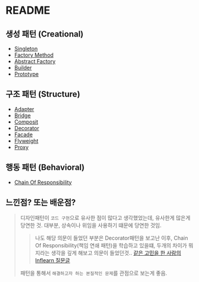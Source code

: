 # README

## 생성 패턴 (Creational)

- [Singleton](<./Creational(%EC%83%9D%EC%84%B1)%20Pattern/Singleton.md>)
- [Factory Method](<./Creational(%EC%83%9D%EC%84%B1)%20Pattern/Factory Method.md>)
- [Abstract Factory](<./Creational(생성)%20Pattern/Abstract Factory.md>)
- [Builder](<./Creational(생성) Pattern/Builder.md>)
- [Prototype](<./Creational(생성) Pattern/Prototype.md>)

## 구조 패턴 (Structure)

- [Adapter](<./Structure(구조)%20Pattern/Adapter.md>)
- [Bridge](<./Structure(구조) Pattern/Bridge.md>)
- [Composit](<./Structure(구조)%20Pattern/Composit.md>)
- [Decorator](<./Structure(구조)%20Pattern/Decorator.md>)
- [Facade](<./Structure(구조)%20Pattern/Facade.md>)
- [Flyweight](<./Structure(구조)%20Pattern/Flyweight.md>)
- [Proxy](<./Structure(구조)%20Pattern/Proxy.md>)

## 행동 패턴 (Behavioral)

- [Chain Of Responsibility](<./Behavioral(행동)%20Pattern/Chain%20of%20Responsibility.md>)

## 느낀점? 또는 배운점?

> 디자인패턴이 `코드 구현`으로 유사한 점이 많다고 생각했었는데, 유사한게 많은게 당연한 것.
> 대부분, 상속이나 위임을 사용하기 떄문에 당연한 것임.
>
> > 나도 해당 의문이 들었던 부분은 Decorator패턴을 보고난 이후, Chain Of Responsibility(책임 연쇄 패턴)을 학습하고 있을떄, 두개의 차이가 뭐지라는 생각을 깊게 해보고 의문이 들었던것.. [같은 고민을 한 사람의 Inflearn 질문글](https://www.inflearn.com/questions/340014)
>
> 패턴을 통해서 `해결하고자 하는 본질적인 문제`를 관점으로 보는게 좋음.

